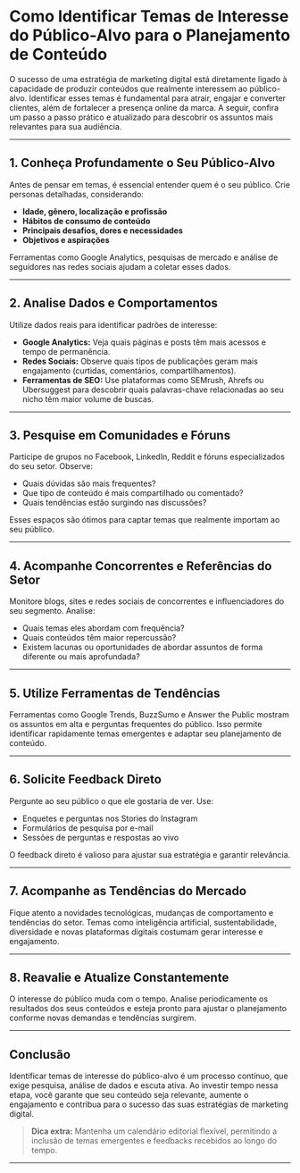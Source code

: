 
# Como Identificar Temas de Interesse do Público-Alvo para o Planejamento de Conteúdo

O sucesso de uma estratégia de marketing digital está diretamente ligado à capacidade de produzir conteúdos que realmente interessem ao público-alvo. Identificar esses temas é fundamental para atrair, engajar e converter clientes, além de fortalecer a presença online da marca. A seguir, confira um passo a passo prático e atualizado para descobrir os assuntos mais relevantes para sua audiência.

---

## 1. **Conheça Profundamente o Seu Público-Alvo**

Antes de pensar em temas, é essencial entender quem é o seu público. Crie personas detalhadas, considerando:

- **Idade, gênero, localização e profissão**
- **Hábitos de consumo de conteúdo**
- **Principais desafios, dores e necessidades**
- **Objetivos e aspirações**

Ferramentas como Google Analytics, pesquisas de mercado e análise de seguidores nas redes sociais ajudam a coletar esses dados.

---

## 2. **Analise Dados e Comportamentos**

Utilize dados reais para identificar padrões de interesse:

- **Google Analytics:** Veja quais páginas e posts têm mais acessos e tempo de permanência.
- **Redes Sociais:** Observe quais tipos de publicações geram mais engajamento (curtidas, comentários, compartilhamentos).
- **Ferramentas de SEO:** Use plataformas como SEMrush, Ahrefs ou Ubersuggest para descobrir quais palavras-chave relacionadas ao seu nicho têm maior volume de buscas.

---

## 3. **Pesquise em Comunidades e Fóruns**

Participe de grupos no Facebook, LinkedIn, Reddit e fóruns especializados do seu setor. Observe:

- Quais dúvidas são mais frequentes?
- Que tipo de conteúdo é mais compartilhado ou comentado?
- Quais tendências estão surgindo nas discussões?

Esses espaços são ótimos para captar temas que realmente importam ao seu público.

---

## 4. **Acompanhe Concorrentes e Referências do Setor**

Monitore blogs, sites e redes sociais de concorrentes e influenciadores do seu segmento. Analise:

- Quais temas eles abordam com frequência?
- Quais conteúdos têm maior repercussão?
- Existem lacunas ou oportunidades de abordar assuntos de forma diferente ou mais aprofundada?

---

## 5. **Utilize Ferramentas de Tendências**

Ferramentas como Google Trends, BuzzSumo e Answer the Public mostram os assuntos em alta e perguntas frequentes do público. Isso permite identificar rapidamente temas emergentes e adaptar seu planejamento de conteúdo.

---

## 6. **Solicite Feedback Direto**

Pergunte ao seu público o que ele gostaria de ver. Use:

- Enquetes e perguntas nos Stories do Instagram
- Formulários de pesquisa por e-mail
- Sessões de perguntas e respostas ao vivo

O feedback direto é valioso para ajustar sua estratégia e garantir relevância.

---

## 7. **Acompanhe as Tendências do Mercado**

Fique atento a novidades tecnológicas, mudanças de comportamento e tendências do setor. Temas como inteligência artificial, sustentabilidade, diversidade e novas plataformas digitais costumam gerar interesse e engajamento.

---

## 8. **Reavalie e Atualize Constantemente**

O interesse do público muda com o tempo. Analise periodicamente os resultados dos seus conteúdos e esteja pronto para ajustar o planejamento conforme novas demandas e tendências surgirem.

---

## **Conclusão**

Identificar temas de interesse do público-alvo é um processo contínuo, que exige pesquisa, análise de dados e escuta ativa. Ao investir tempo nessa etapa, você garante que seu conteúdo seja relevante, aumente o engajamento e contribua para o sucesso das suas estratégias de marketing digital.

> **Dica extra:** Mantenha um calendário editorial flexível, permitindo a inclusão de temas emergentes e feedbacks recebidos ao longo do tempo.

---
```